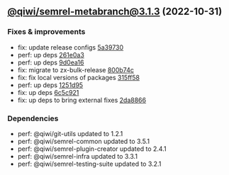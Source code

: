 ## [@qiwi/semrel-metabranch@3.1.3](https://github.com/qiwi/semantic-release-toolkit/compare/@qiwi/semrel-metabranch@3.1.2...2022.10.31-qiwi.semrel-metabranch.3.1.3-f0) (2022-10-31)

### Fixes & improvements
* fix: update release configs [5a39730](https://github.com/qiwi/semantic-release-toolkit/commit/5a397307f1106581804e839acf8bceae96017d6c)
* perf: up deps [261e0a3](https://github.com/qiwi/semantic-release-toolkit/commit/261e0a30a97988c74a6afbc889e659c841341e6f)
* perf: up deps [9d0ea16](https://github.com/qiwi/semantic-release-toolkit/commit/9d0ea1650d3652d7fa230bd97db532b2a85e820c)
* fix: migrate to zx-bulk-release [800b74c](https://github.com/qiwi/semantic-release-toolkit/commit/800b74cbe40fa016ef555d9001b96d27d1b02d34)
* fix: fix local versions of packages [315ff58](https://github.com/qiwi/semantic-release-toolkit/commit/315ff58425517a49a4c78691db89bab826314bd8)
* perf: up deps [1251d95](https://github.com/qiwi/semantic-release-toolkit/commit/1251d95234203e977e927af3819cb846a98b4544)
* fix: up deps [6c5c921](https://github.com/qiwi/semantic-release-toolkit/commit/6c5c921933676bd1d27b6fe21eb7d181f6f5192f)
* fix: up deps to bring external fixes [2da8866](https://github.com/qiwi/semantic-release-toolkit/commit/2da886671264d7694eaea4fd3acc17ea55f62ab5)

### Dependencies
* perf: @qiwi/git-utils updated to 1.2.1
* perf: @qiwi/semrel-common updated to 3.5.1
* perf: @qiwi/semrel-plugin-creator updated to 2.4.1
* perf: @qiwi/semrel-infra updated to 3.3.1
* perf: @qiwi/semrel-testing-suite updated to 3.2.1


